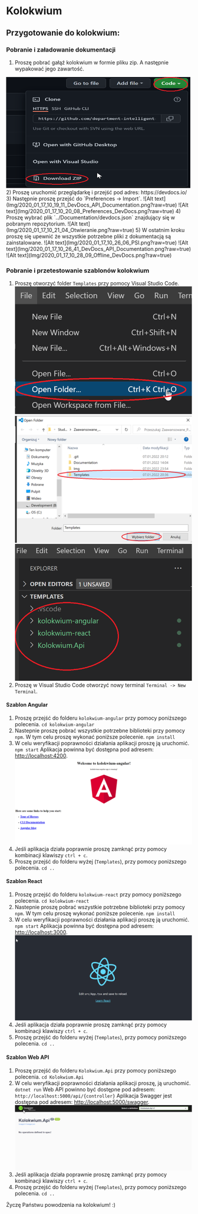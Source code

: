 # Kolokwium
## Przygotowanie do kolokwium:
### Pobranie i załadowanie dokumentacji
1) Proszę pobrać gałąź kolokwium w formie pliku zip. A następnie wypakować jego zawartość.
<img src="Img/download_zip.png" width=500 height=300 /> 
2) Proszę uruchomić przeglądarkę i przejść pod adres: https://devdocs.io/
3) Następnie proszę przejść do `Preferences -> Import`.
  ![Alt text](Img/2020_01_17_10_19_11_DevDocs_API_Documentation.png?raw=true)
  ![Alt text](Img/2020_01_17_10_20_08_Preferences_DevDocs.png?raw=true)
4) Proszę wybrać plik `../Documentation/devdocs.json` znajdujący się w pobranym repozytorium.
  ![Alt text](Img/2020_01_17_10_21_04_Otwieranie.png?raw=true)
5) W ostatnim kroku proszę się upewnić że wszystkie potrzebne pliki z dokumentacją są zainstalowane.
  ![Alt text](Img/2020_01_17_10_26_06_PSI.png?raw=true)
  ![Alt text](Img/2020_01_17_10_26_41_DevDocs_API_Documentation.png?raw=true)
  ![Alt text](Img/2020_01_17_10_28_09_Offline_DevDocs.png?raw=true)

### Pobranie i przetestowanie szablonów kolokwium
1) Proszę otworzyć folder `Templates` przy pomocy Visual Studio Code.
  ![Alt text](Img/open_folder.png?raw=true)
  ![Alt text](Img/open_folder2.png?raw=true)
  ![Alt text](Img/open_folder3.png?raw=true)
2) Proszę w Visual Studio Code otworzyć nowy terminal `Terminal -> New Terminal`.

#### Szablon Angular
1) Proszę przejść do folderu `kolokwium-angular` przy pomocy poniższego polecenia.
  `cd kolokwium-angular`
2) Nastepnie proszę pobrać wszystkie potrzebne biblioteki przy pomocy `npm`. W tym celu proszę wykonać poniższe polecenie.
  `npm install`
3) W celu weryfikacji poprawności działania aplikacji proszę ją uruchomić.
  `npm start`
   Aplikacja powinna być dostępna pod adresem: [http://localhost:4200](http://localhost:4200).
  ![Alt text](Img/angular_run.png?raw=true)
4) Jeśli aplikacja działa poprawnie proszę zamknąć przy pomocy kombinacji klawiszy `ctrl + c`.
5) Proszę przejść do folderu wyżej (`Templates`), przy pomocy poniższego polecenia.
  `cd ..`

#### Szablon React
1) Proszę przejść do folderu `kolokwium-react` przy pomocy poniższego polecenia.
  `cd kolokwium-react`
2) Nastepnie proszę pobrać wszystkie potrzebne biblioteki przy pomocy `npm`. W tym celu proszę wykonać poniższe polecenie.
  `npm install`
3) W celu weryfikacji poprawności działania aplikacji proszę ją uruchomić.
  `npm start`
   Aplikacja powinna być dostępna pod adresem: [http://localhost:3000](http://localhost:3000).
  ![Alt text](Img/react_run.png?raw=true)
4) Jeśli aplikacja działa poprawnie proszę zamknąć przy pomocy kombinacji klawiszy `ctrl + c`.
5) Proszę przejść do folderu wyżej (`Templates`), przy pomocy poniższego polecenia.
  `cd ..`

#### Szablon Web API
1) Proszę przejść do folderu `Kolokwium.Api` przy pomocy poniższego polecenia.
  `cd Kolokwium.Api`
2) W celu weryfikacji poprawności działania aplikacji proszę, ją uruchomić.
  `dotnet run`
   Web API powinno być dostępne pod adresem: `http://localhost:5000/api/{controller}` 
   Aplikacja Swagger jest dostępna pod adresem: [http://localhost:5000/swagger](http://localhost:5000/swagger).
  ![Alt text](Img/swagger.png?raw=true)
4) Jeśli aplikacja działa poprawnie proszę zamknąć przy pomocy kombinacji klawiszy `ctrl + c`.
5) Proszę przejść do folderu wyżej (`Templates`), przy pomocy poniższego polecenia.
  `cd ..`

Życzę Państwu powodzenia na kolokwium! :)
